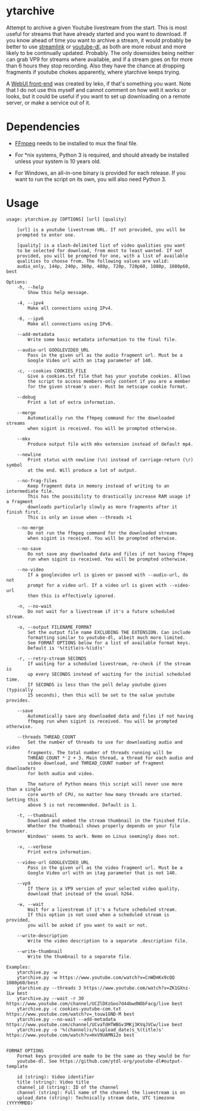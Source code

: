 # ytarchive
Attempt to archive a given Youtube livestream from the start. This is most useful for streams that have already started and you want to download. If you know ahead of time you want to archive a stream, it would probably be better to use [streamlink](https://streamlink.github.io/) or [youtube-dl](https://youtube-dl.org/), as both are more robust and more likely to be continually updated. Probably. The only downsides being neither can grab VP9 for streams where available, and if a stream goes on for more than 6 hours they stop recording. Also they have the chance at dropping fragments if youtube chokes apparently, where ytarchive keeps trying.

A [WebUI front-end](https://github.com/lekoOwO/ytarchive-ui) was created by leko, if that's something you want. Note that I do not use this myself and cannot comment on how well it works or looks, but it could be useful if you want to set up downloading on a remote server, or make a service out of it.

# Dependencies
- [FFmpeg](https://ffmpeg.org/) needs to be installed to mux the final file.

- For *nix systems, Python 3 is required, and should already be installed unless your system is 10 years old.

- For Windows, an all-in-one binary is provided for each release. If you want to run the script on its own, you will also need Python 3.

# Usage

```
usage: ytarchive.py [OPTIONS] [url] [quality]

	[url] is a youtube livestream URL. If not provided, you will be
	prompted to enter one.

	[quality] is a slash-delimited list of video qualities you want
	to be selected for download, from most to least wanted. If not
	provided, you will be prompted for one, with a list of available
	qualities to choose from. The following values are valid:
	audio_only, 144p, 240p, 360p, 480p, 720p, 720p60, 1080p, 1080p60, best

Options:
	-h, --help
		Show this help message.

	-4, --ipv4
		Make all connections using IPv4.

	-6, --ipv6
		Make all connections using IPv6.

	--add-metadata
		Write some basic metadata information to the final file.

	--audio-url GOOGLEVIDEO_URL
		Pass in the given url as the audio fragment url. Must be a
		Google Video url with an itag parameter of 140.

	-c, --cookies COOKIES_FILE
		Give a cookies.txt file that has your youtube cookies. Allows
		the script to access members-only content if you are a member
		for the given stream's user. Must be netscape cookie format.

	--debug
		Print a lot of extra information.

	--merge
		Automatically run the ffmpeg command for the downloaded streams
		when sigint is received. You will be prompted otherwise.

	--mkv
		Produce output file with mkv extension instead of default mp4.

	--newline
		Print status with newline (\n) instead of carriage-return (\r) symbol
		at the end. Will produce a lot of output.

	--no-frag-files
		Keep fragment data in memory instead of writing to an intermediate file.
		This has the possibility to drastically increase RAM usage if a fragment
		downloads particularly slowly as more fragments after it finish first.
		This is only an issue when --threads >1

	--no-merge
		Do not run the ffmpeg command for the downloaded streams
		when sigint is received. You will be prompted otherwise.

	--no-save
		Do not save any downloaded data and files if not having ffmpeg
		run when sigint is received. You will be prompted otherwise.

	--no-video
		If a googlevideo url is given or passed with --audio-url, do not
		prompt for a video url. If a video url is given with --video-url
		then this is effectively ignored.

	-n, --no-wait
		Do not wait for a livestream if it's a future scheduled stream.

	-o, --output FILENAME_FORMAT
		Set the output file name EXCLUDING THE EXTENSION. Can include
		formatting similar to youtube-dl, albeit much more limited.
		See FORMAT OPTIONS below for a list of available format keys.
		Default is '%(title)s-%(id)s'

	-r, --retry-stream SECONDS
		If waiting for a scheduled livestream, re-check if the stream is
		up every SECONDS instead of waiting for the initial scheduled time.
		If SECONDS is less than the poll delay youtube gives (typically
		15 seconds), then this will be set to the value youtube provides.

	--save
		Automatically save any downloaded data and files if not having
		ffmpeg run when sigint is received. You will be prompted otherwise.

	--threads THREAD_COUNT
		Set the number of threads to use for downloading audio and video
		fragments. The total number of threads running will be
		THREAD_COUNT * 2 + 3. Main thread, a thread for each audio and
		video download, and THREAD_COUNT number of fragment downloaders
		for both audio and video.
		
		The nature of Python means this script will never use more than a single
		core worth of CPU, no matter how many threads are started. Setting this
		above 5 is not recommended. Default is 1.

	-t, --thumbnail
		Download and embed the stream thumbnail in the finished file.
		Whether the thumbnail shows properly depends on your file browser.
		Windows' seems to work. Nemo on Linux seemingly does not.

	-v, --verbose
		Print extra information.

	--video-url GOOGLEVIDEO_URL
		Pass in the given url as the video fragment url. Must be a
		Google Video url with an itag parameter that is not 140.

	--vp9
		If there is a VP9 version of your selected video quality,
		download that instead of the usual h264.

	-w, --wait
		Wait for a livestream if it's a future scheduled stream.
		If this option is not used when a scheduled stream is provided,
		you will be asked if you want to wait or not.

	--write-description
		Write the video description to a separate .description file.

	--write-thumbnail
		Write the thumbnail to a separate file.

Examples:
	ytarchive.py -w
	ytarchive.py -w https://www.youtube.com/watch?v=CnWDmKx9cQQ 1080p60/best
	ytarchive.py --threads 3 https://www.youtube.com/watch?v=ZK1GXnz-1Lw best
	ytarchive.py --wait -r 30 https://www.youtube.com/channel/UCZlDXzGoo7d44bwdNObFacg/live best
	ytarchive.py -c cookies-youtube-com.txt https://www.youtube.com/watch?v=_touw1GND-M best
	ytarchive.py --no-wait --add-metadata https://www.youtube.com/channel/UCvaTdHTWBGv3MKj3KVqJVCw/live best
	ytarchive.py -o '%(channel)s/%(upload_date)s_%(title)s' https://www.youtube.com/watch?v=HxV9UAMN12o best


FORMAT OPTIONS
	Format keys provided are made to be the same as they would be for
	youtube-dl. See https://github.com/ytdl-org/youtube-dl#output-template

	id (string): Video identifier
	title (string): Video title
	channel_id (string): ID of the channel
	channel (string): Full name of the channel the livestream is on
	upload_date (string): Technically stream date, UTC timezone (YYYYMMDD)
```